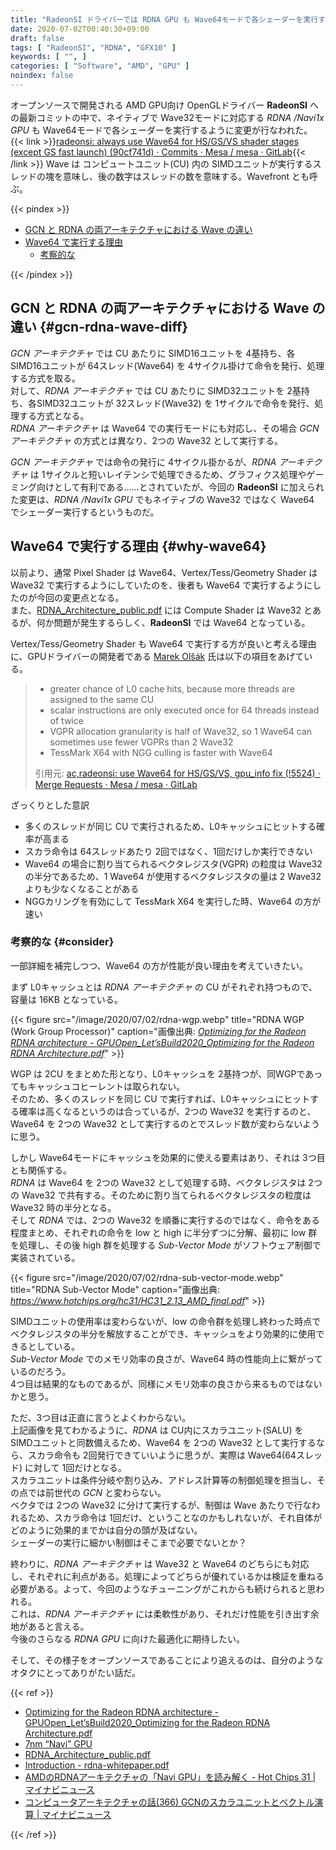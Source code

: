 ```yaml
---
title: "RadeonSI ドライバーでは RDNA GPU も Wave64モードで各シェーダーを実行するように"
date: 2020-07-02T00:40:30+09:00
draft: false
tags: [ "RadeonSI", "RDNA", "GFX10" ]
keywords: [ "", ]
categories: [ "Software", "AMD", "GPU" ]
noindex: false
---
```


オープンソースで開発される AMD GPU向け OpenGLドライバー **RadeonSI** への最新コミットの中で、ネイティブで Wave32モードに対応する *RDNA /Navi1x GPU* も Wave64モードで各シェーダーを実行するように変更が行なわれた。  
{{< link >}}[radeonsi: always use Wave64 for HS/GS/VS shader stages (except GS fast launch) (90cf741d) · Commits · Mesa / mesa · GitLab](https://gitlab.freedesktop.org/mesa/mesa/-/commit/90cf741d316d231bdc8a67dce8ef1c84a80eeec8){{< /link >}}
Wave は コンピュートユニット(CU) 内の SIMDユニットが実行するスレッドの塊を意味し、後の数字はスレッドの数を意味する。Wavefront とも呼ぶ。  

{{< pindex >}}

 * [GCN と RDNA の両アーキテクチャにおける Wave の違い](#gcn-rdna-wave-diff)
 * [Wave64 で実行する理由](#why-wave64)
   * [考察的な](#consider)

{{< /pindex >}}

## GCN と RDNA の両アーキテクチャにおける Wave の違い {#gcn-rdna-wave-diff}
*GCN アーキテクチャ* では CU あたりに SIMD16ユニットを 4基持ち、各SIMD16ユニットが 64スレッド(Wave64) を 4サイクル掛けて命令を発行、処理する方式を取る。  
対して、*RDNA アーキテクチャ* では CU あたりに SIMD32ユニットを 2基持ち、各SIMD32ユニットが 32スレッド(Wave32) を 1サイクルで命令を発行、処理する方式となる。  
*RDNA アーキテクチャ* は Wave64 での実行モードにも対応し、その場合 *GCN アーキテクチャ* の方式とは異なり、2つの Wave32 として実行する。  

*GCN アーキテクチャ* では命令の発行に 4サイクル掛かるが、*RDNA アーキテクチャ* は 1サイクルと短いレイテンシで処理できるため、グラフィクス処理やゲーミング向けとして有利である……とされていたが、今回の **RadeonSI** に加えられた変更は、*RDNA /Navi1x GPU* でもネイティブの Wave32 ではなく Wave64 でシェーダー実行するというものだ。  

## Wave64 で実行する理由 {#why-wave64}

以前より、通常 Pixel Shader は Wave64、Vertex/Tess/Geometry Shader は Wave32 で実行するようにしていたのを、後者も Wave64 で実行するようにしたのが今回の変更点となる。  
また、[RDNA_Architecture_public.pdf](https://gpuopen.com/wp-content/uploads/2019/08/RDNA_Architecture_public.pdf) には Compute Shader は Wave32 とあるが、何か問題が発生するらしく、**RadeonSI** では Wave64 となっている。  

Vertex/Tess/Geometry Shader も Wave64 で実行する方が良いと考える理由に、GPUドライバーの開発者である [Marek Olšák](https://gitlab.freedesktop.org/mareko) 氏は以下の項目をあげている。  

 > * greater chance of L0 cache hits, because more threads are assigned to the same CU  
 > * scalar instructions are only executed once for 64 threads instead of twice  
 > * VGPR allocation granularity is half of Wave32, so 1 Wave64 can sometimes use fewer VGPRs than 2 Wave32  
 > * TessMark X64 with NGG culling is faster with Wave64  
 >
 > 引用元: [ac,radeonsi: use Wave64 for HS/GS/VS, gpu_info fix (!5524) · Merge Requests · Mesa / mesa · GitLab](https://gitlab.freedesktop.org/mesa/mesa/-/merge_requests/5524)

ざっくりとした意訳

 * 多くのスレッドが同じ CU で実行されるため、L0キャッシュにヒットする確率が高まる
 * スカラ命令は 64スレッドあたり 2回ではなく、1回だけしか実行できない
 * Wave64 の場合に割り当てられるベクタレジスタ(VGPR) の粒度は Wave32 の半分であるため、1 Wave64 が使用するベクタレジスタの量は 2 Wave32 よりも少なくなることがある
 * NGGカリングを有効にして TessMark X64 を実行した時、Wave64 の方が速い

### 考察的な {#consider}
一部詳細を補完しつつ、Wave64 の方が性能が良い理由を考えていきたい。  

まず L0キャッシュとは *RDNA アーキテクチャ* の CU がそれぞれ持つもので、容量は 16KB となっている。  

{{< figure src="/image/2020/07/02/rdna-wgp.webp" title="RDNA WGP (Work Group Processor)" caption="画像出典: <cite>[Optimizing for the Radeon RDNA architecture - GPUOpen_Let’sBuild2020_Optimizing for the Radeon RDNA Architecture.pdf](http://gpuopen.com/wp-content/uploads/slides/GPUOpen_Let%E2%80%99sBuild2020_Optimizing%20for%20the%20Radeon%20RDNA%20Architecture.pdf)</cite>" >}}

WGP は 2CU をまとめた形となり、L0キャッシュを 2基持つが、同WGPであってもキャッシュコヒーレントは取られない。  
そのため、多くのスレッドを同じ CU で実行すれば、L0キャッシュにヒットする確率は高くなるというのは合っているが、2つの Wave32 を実行するのと、Wave64 を 2つの Wave32 として実行するのとでスレッド数が変わらないように思う。  

しかし Wave64モードにキャッシュを効果的に使える要素はあり、それは 3つ目とも関係する。  
*RDNA* は Wave64 を 2つの Wave32 として処理する時、ベクタレジスタは 2つの Wave32 で共有する。そのために割り当てられるベクタレジスタの粒度は Wave32 時の半分となる。  
そして *RDNA* では、2つの Wave32 を順番に実行するのではなく、命令をある程度まとめ、それぞれの命令を low と high に半分ずつに分解、最初に low 群を処理し、その後 high 群を処理する *Sub-Vector Mode* がソフトウェア制御で実装されている。  

{{< figure src="/image/2020/07/02/rdna-sub-vector-mode.webp" title="RDNA Sub-Vector Mode" caption="画像出典: <cite><https://www.hotchips.org/hc31/HC31_2.13_AMD_final.pdf></cite>" >}}

SIMDユニットの使用率は変わらないが、low の命令群を処理し終わった時点でベクタレジスタの半分を解放することができ、キャッシュをより効果的に使用できるとしている。  
*Sub-Vector Mode* でのメモリ効率の良さが、Wave64 時の性能向上に繋がっているのだろう。  
4つ目は結果的なものであるが、同様にメモリ効率の良さから来るものではないかと思う。  

ただ、3つ目は正直に言うとよくわからない。  
上記画像を見てわかるように、*RDNA* は CU内にスカラユニット(SALU) を SIMDユニットと同数備えるため、Wave64 を 2つの Wave32 として実行するなら、スカラ命令も 2回発行できていいように思うが、実際は Wave64(64スレッド) に対して 1回だけとなる。  
スカラユニットは条件分岐や割り込み、アドレス計算等の制御処理を担当し、その点では前世代の *GCN* と変わらない。  
ベクタでは 2つの Wave32 に分けて実行するが、制御は Wave あたりで行なわれるため、スカラ命令は 1回だけ、ということなのかもしれないが、それ自体がどのように効果的までかは自分の頭が及ばない。  
シェーダーの実行に細かい制御はそこまで必要でないとか？  

終わりに、*RDNA アーキテクチャ* は Wave32 と Wave64 のどちらにも対応し、それぞれに利点がある。処理によってどちらが優れているかは検証を重ねる必要がある。よって、今回のようなチューニングがこれからも続けられると思われる。  
これは、*RDNA アーキテクチャ* には柔軟性があり、それだけ性能を引き出す余地があると言える。  
今後のさらなる *RDNA GPU* に向けた最適化に期待したい。  

そして、その様子をオープンソースであることにより追えるのは、自分のようなオタクにとってありがたい話だ。  

{{< ref >}}

 * [Optimizing for the Radeon RDNA architecture - GPUOpen_Let’sBuild2020_Optimizing for the Radeon RDNA Architecture.pdf](http://gpuopen.com/wp-content/uploads/slides/GPUOpen_Let%E2%80%99sBuild2020_Optimizing%20for%20the%20Radeon%20RDNA%20Architecture.pdf)
 * [7nm “Navi” GPU](https://www.hotchips.org/hc31/HC31_2.13_AMD_final.pdf)
 * [RDNA_Architecture_public.pdf](https://gpuopen.com/wp-content/uploads/2019/08/RDNA_Architecture_public.pdf)
 * [Introduction - rdna-whitepaper.pdf](https://www.amd.com/system/files/documents/rdna-whitepaper.pdf)
 * [AMDのRDNAアーキテクチャの「Navi GPU」を読み解く - Hot Chips 31 | マイナビニュース](https://news.mynavi.jp/article/20191023-912850/)
 * [コンピュータアーキテクチャの話(366) GCNのスカラユニットとベクトル演算 | マイナビニュース](https://news.mynavi.jp/article/architecture-366/)

{{< /ref >}}
